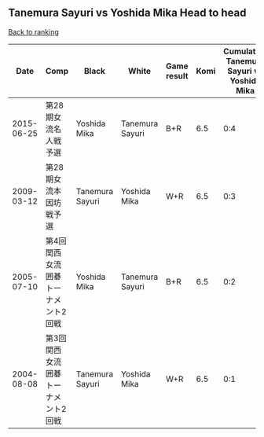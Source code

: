 ## Tanemura Sayuri vs Yoshida Mika Head to head

[Back to ranking](../../index.md)




| **Date** | **Comp** | **Black** | **White** | **Game result** | **Komi** | **Cumulative Tanemura Sayuri vs Yoshida Mika** | **Tanemura Sayuri streak** | **Yoshida Mika streak** | 
| --- | --- | --- | --- | --- | --- | --- | --- | --- |
| 2015-06-25 | 第28期女流名人戦予選 | Yoshida Mika | Tanemura Sayuri | B+R | 6.5 | 0:4 | 0 | 4 | 
| 2009-03-12 | 第28期女流本因坊戦予選 | Tanemura Sayuri | Yoshida Mika | W+R | 6.5 | 0:3 | 0 | 3 | 
| 2005-07-10 | 第4回関西女流囲碁トーナメント2回戦 | Yoshida Mika | Tanemura Sayuri | B+R | 6.5 | 0:2 | 0 | 2 | 
| 2004-08-08 | 第3回関西女流囲碁トーナメント2回戦 | Tanemura Sayuri | Yoshida Mika | W+R | 6.5 | 0:1 | 0 | 1 |




